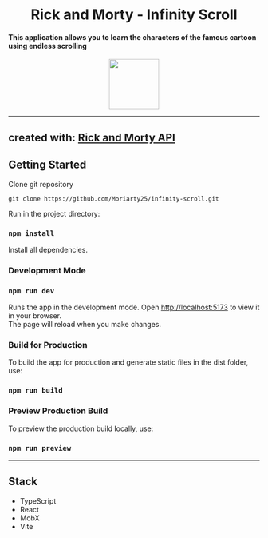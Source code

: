 
<h1 align="center"> Rick and Morty - Infinity Scroll </h1>

<h4>This application allows you to learn the characters of the famous cartoon using endless scrolling</h4>

<p align="center"><img width=100 src="https://rickandmortyapi.com/api/character/avatar/19.jpeg"></p>

----
created with: [Rick and Morty API](https://rickandmortyapi.com/)
---
## Getting Started
Clone git repository

 `git clone https://github.com/Moriarty25/infinity-scroll.git`

Run in the project directory:

### `npm install`

Install all dependencies.

### Development Mode

### `npm run dev`

Runs the app in the development mode. Open [http://localhost:5173](http://localhost:5173) to view it in your browser.\
The page will reload when you make changes. 

### Build for Production
To build the app for production and generate static files in the dist folder, use:

### `npm run build`

### Preview Production Build
To preview the production build locally, use:

### `npm run preview`

---
## Stack
* TypeScript
* React
* MobX
* Vite
  
